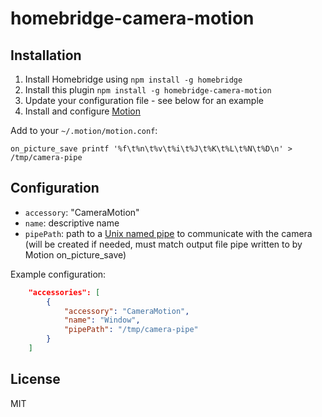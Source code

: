 # homebridge-camera-motion

## Installation
1.	Install Homebridge using `npm install -g homebridge`
2.	Install this plugin `npm install -g homebridge-camera-motion`
3.	Update your configuration file - see below for an example
4.	Install and configure [Motion](https://motion-project.github.io)

Add to your `~/.motion/motion.conf`:

```
on_picture_save printf '%f\t%n\t%v\t%i\t%J\t%K\t%L\t%N\t%D\n' > /tmp/camera-pipe
```

## Configuration
* `accessory`: "CameraMotion"
* `name`: descriptive name
* `pipePath`: path to a [Unix named pipe](https://en.wikipedia.org/wiki/Named_pipe) to communicate with the camera
(will be created if needed, must match output file pipe written to by Motion on_picture_save)

Example configuration:

```json
    "accessories": [
        {
            "accessory": "CameraMotion",
            "name": "Window",
            "pipePath": "/tmp/camera-pipe"
        }
    ]
```

## License

MIT


